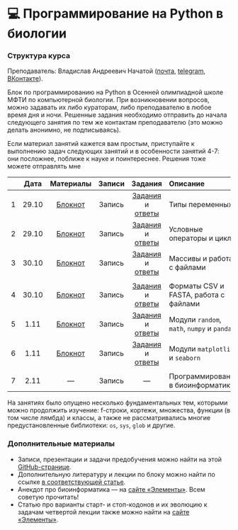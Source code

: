 # 💻 Программирование на Python в биологии

### Структура курса

Преподаватель: Владислав Андреевич Начатой ([почта](mailto:nachatoi@list.ru), [telegram](https://t.me/subpolare), [ВКонтакте](https://vk.com/nachatoi)). 

Блок по программированию на Python в Осенней олимпиадной школе МФТИ по компьютерной биологии. При возникновении вопросов, можно задавать их либо кураторам, либо преподавателю в любое время дня и ночи. Решенные задания необходимо отправить до начала следующего занятия по тем же контактам преподавателю (это можно делать анонимно, не подписываясь). 

Если материал занятий кажется вам простым, приступайте к выполнению задач следующих занятий и в особенности занятий 4-7: они посложнее, поближе к науке и поинтереснее. Решения тоже можете отправлять мне

|  | Дата | Материалы | Записи | Задания | Описание | 
| :------: | :------: | :------: | :------: | :------: | :------ |
| 1 | 29.10 | [Блокнот](https://colab.research.google.com/drive/1FNm7qUJJ4NmorT_FN5Qr0uYSxLIf1hjQ?usp=sharing) | Запись | [Задания](https://colab.research.google.com/drive/1IZrKNB_qbbPn-tbQcqs1u92llNN-dncw?usp=sharing) и [ответы](https://colab.research.google.com/drive/1gUbwTt9pf2q-WhatVAkLvAcAtXEkBDh4?usp=sharing) | Типы переменных | 
| 2 | 29.10 | [Блокнот](https://colab.research.google.com/drive/1toxkOC-67pY38gG2k1X-hmurRS37jslq?usp=sharing) | Запись | [Задания](https://colab.research.google.com/drive/1YgFAvtDf819gt-_z133LLXC9y8zbTQ35?usp=sharing) и [ответы](https://colab.research.google.com/drive/1cr89eyvNPlGTfFAWU5PUdSHmGut4GYiI?usp=sharing) | Условные операторы и циклы |
| 3 | 30.10 | [Блокнот](https://colab.research.google.com/drive/1OFYOCV9XR9b0iXKmtTs51fH9ycldqZaA?usp=sharing) | Запись | [Задания](https://colab.research.google.com/drive/1-WqB5sP0zeWT2kzmHQN8cHZE4gH8x99v?usp=sharing) и [ответы](https://colab.research.google.com/drive/1Da3KFbwtjo_JB0eSeIuP2tkwq4aXU1LK?usp=sharing) | Массивы и работа с файлами | 
|  |  |  |  |  |  |  |
| 4 | 30.10 | [Блокнот](https://colab.research.google.com/drive/1pcX2ZYo3Mbg4wlXDRWXqS69o1Q5aSkMI?usp=sharing) | Запись | [Задания](https://colab.research.google.com/drive/1bcLU0T5td7JuqpzIhyYakINb9zY271sU?usp=sharing) и [ответы](https://colab.research.google.com/drive/11Q37neyf1ZcVmlg9Z1d6WMgeLWtSijLK?usp=sharing) | Форматы CSV и FASTA, работа с файлами | 
| 5 | 1.11 | [Блокнот](https://colab.research.google.com/drive/1izKcyc14rS00G-KQ4skvBlMkHdunG8KI?usp=sharing) | Запись | [Задания](https://colab.research.google.com/drive/1BGnPEcXWXbW6WzceUXGbhZ1idMnhqS9M?usp=sharing) и [ответы](https://colab.research.google.com/drive/13u9YiSGsLjx1V7vjpfYkPFCN-VsODbcK?usp=sharing) | Модули `random`, `math`, `numpy` и `pandas` | 
| 6 | 1.11 | [Блокнот](https://colab.research.google.com/drive/1klESOSYu5BgGPX-3SSqtOQ6ipYadVkFQ?usp=sharing) | Запись | [Задания](https://colab.research.google.com/drive/12lh2naOZ77mlfkrjf3j1qYDEIdDH1HGH?usp=sharing) и [ответы](https://colab.research.google.com/drive/1w1clnssJ-h01gLv6Z6s52EZWPRWES5Vk?usp=sharing) | Модули `matplotlib` и `seaborn` | 
|  |  |  |  |  |  |  |
| 7 | 2.11 | — | Запись | — | Программирование в биоинформатике | 

На занятиях было опущено несколько фундаментальных тем, которыми можно продолжить изучение: f-строки, кортежи, множества, функции (в том числе лямбда) и классы, а также не рассматривались многие предустановленные библиотеки: `os`, `sys`, `glob` и другие. 

### Дополнительные материалы

* Записи, презентации и задачи предобучения можно найти на этой [GitHub-странице](https://github.com/subpolare/mipt-python/blob/main/2023-11-Intro.md). 
* Дополнительную литературу и лекции по блоку можно найти по ссылке [в соответствующей статье](https://vk.com/@nachatoi-literatura-po-python).
* Анекдот про биоинформатика — на [сайте «Элементы»](https://elementy.ru/nauchno-populyarnaya_biblioteka/432183/Bioinformatiki_proiskhozhdenie_i_zhiznennyy_tsikl). Всем советую прочитать!
* Статью про варианты старт- и стоп-кодонов и их эволюцию к задачам четвертой лекции также можно найти на [сайте «Элементы»](https://elementy.ru/problems/3023/Ot_nachala_do_kontsa).

